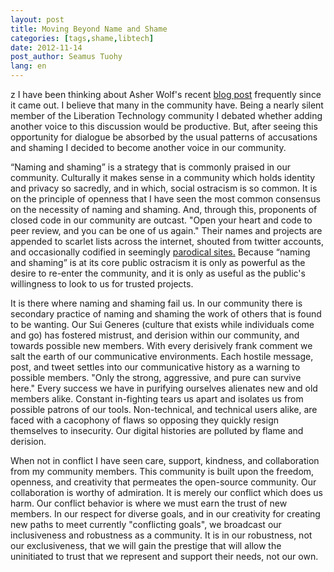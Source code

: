 ```yaml
---
layout: post
title: Moving Beyond Name and Shame
categories: [tags,shame,libtech]
date: 2012-11-14
post_author: Seamus Tuohy
lang: en
---
```

z
I have been thinking about Asher Wolf's recent [blog post](http://asherwolf.net/dear-hacker-community-we-need-to-talk/101/) frequently since it came out. I believe that many in the community have. Being a nearly silent member of the Liberation Technology community I debated whether adding another voice to this discussion would be productive. But, after seeing this opportunity for dialogue be absorbed by the usual patterns of accusations and shaming I decided to become another voice in our community.

“Naming and shaming” is a strategy that is commonly praised in our community. Culturally it makes sense in a community which holds identity and privacy so sacredly, and in which, social ostracism is so common. It is on the principle of openness that I have seen the most common consensus on the necessity of naming and shaming. And, through this, proponents of closed code in our community are outcast. "Open your heart and code to peer review, and you can be one of us again." Their names and projects are appended to scarlet lists across the internet, shouted from twitter accounts, and occasionally codified in seemingly [parodical sites.](http://issilentcircleopensourceyet.com/) Because “naming and shaming” is at its core public ostracism it is only as powerful as the desire to re-enter the community, and it is only as useful as the public's willingness to look to us for trusted projects.

It is there where naming and shaming fail us. In our community there is secondary practice of naming and shaming the work of others that is found to be wanting. Our Sui Generes (culture that exists while individuals come and go) has fostered mistrust, and derision within our community, and towards possible new members. With every derisively frank comment we salt the earth of our communicative environments. Each hostile message, post, and tweet settles into our communicative history as a warning to possible members. "Only the strong, aggressive, and pure can survive here." Every success we have in purifying ourselves alienates new and old members alike. Constant in-fighting tears us apart and isolates us from possible patrons of our tools. Non-technical, and technical users alike, are faced with a cacophony of flaws so opposing they quickly resign themselves to insecurity. Our digital histories are polluted by flame and derision.

When not in conflict I have seen care, support, kindness, and collaboration from my community members. This community is built upon the freedom, openness, and creativity that permeates the open-source community. Our collaboration is worthy of admiration. It is merely our conflict which does us harm. Our conflict behavior is where we must earn the trust of new members. In our respect for diverse goals, and in our creativity for creating new paths to meet currently "conflicting goals", we broadcast our inclusiveness and robustness as a community. It is in our robustness, not our exclusiveness, that we will gain the prestige that will allow the uninitiated to trust that we represent and support their needs, not our own.

